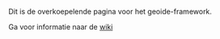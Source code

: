 Dit is de overkoepelende pagina voor het geoide-framework. 

Ga voor informatie naar de [wiki](https://github.com/IDgis/geoide-develop/wiki)

